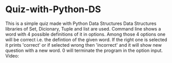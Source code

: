 # Quiz-with-Python-DS
This is a simple quiz made with Python Data Structures
Data Structures libraries of Set, Dicionary, Tuple and list are used.
Command line shows a word with 4 possible definitions of it in options.
Among those 4 options one will be correct i.e. the defintion of the given word.
If the right one is selected it prints 'correct' or if selected wrong then 'incorrect' and it will show new question with a new word.
0 will terminate the program in the option input.
Video: 

